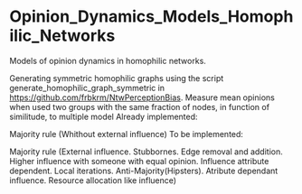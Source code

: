 # Opinion_Dynamics_Models_Homophilic_Networks
Models of opinion dynamics in homophilic networks.

Generating symmetric homophilic graphs using the script generate_homophilic_graph_symmetric in https://github.com/frbkrm/NtwPerceptionBias.
Measure mean opinions when used two groups with the same fraction of nodes, in function of similitude, to multiple model
Already implemented:

  Majority rule (Whithout external influence)
 To be implemented:
 
  Majority rule (External influence. Stubbornes. Edge removal and addition. Higher influence with someone with equal opinion. Influence attribute dependent.
                Local iterations. Anti-Majority(Hipsters). Atribute dependant influence. Resource allocation like influence)
  
